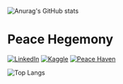 ![Anurag's GitHub stats](https://github-readme-stats.vercel.app/api?username=Tornacyclo&count_private=true&show_icons=true&theme=react&ring_color=0F52BA&border_radius=5)


# Peace Hegemony

[![LinkedIn](https://img.shields.io/badge/LinkedIn-0077B5?style=for-the-badge&logo=linkedin&logoColor=white)](https://linkedin.com/in/yourusername)
[![Kaggle](https://img.shields.io/badge/Kaggle-20BEFF?style=for-the-badge&logo=Kaggle&logoColor=white)](https://www.kaggle.com/peacehegemony)
[![Peace Haven](https://img.shields.io/badge/%F0%9F%8C%90-Peace%20Haven-%23fda834?style=for-the-badge)](https://tornacyclo.github.io/peacehaven.github.io/)


![Top Langs](https://github-readme-stats.vercel.app/api/top-langs/?username=Tornacyclo&langs_count=10&theme=react&border_radius=5)
